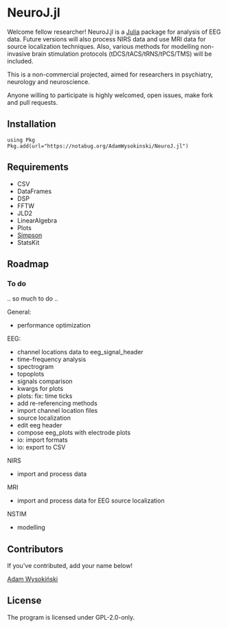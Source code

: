 # NeuroJ.jl

Welcome fellow researcher! NeuroJ.jl is a [Julia](https://julialang.org) package for analysis of EEG data. Future versions will also process NIRS data and use MRI data for source localization techniques. Also, various methods for modelling non-invasive brain stimulation protocols (tDCS/tACS/tRNS/tPCS/TMS) will be included.

This is a non-commercial projected, aimed for researchers in psychiatry, neurology and neuroscience.

Anyone willing to participate is highly welcomed, open issues, make fork and pull requests.

## Installation

```
using Pkg
Pkg.add(url="https://notabug.org/AdamWysokinski/NeuroJ.jl")
```

## Requirements

- CSV
- DataFrames
- DSP
- FFTW
- JLD2
- LinearAlgebra
- Plots
- [Simpson](https://notabug.org/AdamWysokinski/Simpson.jl)
- StatsKit

## Roadmap

### To do

.. so much to do ..

General:
- performance optimization

EEG:
- channel locations data to eeg_signal_header
- time-frequency analysis
- spectrogram
- topoplots
- signals comparison
- kwargs for plots
- plots: fix: time ticks
- add re-referencing methods
- import channel location files
- source localization
- edit eeg header
- compose eeg_plots with electrode plots
- io: import formats
- io: export to CSV

NIRS
- import and process data

MRI
- import and process data for EEG source localization

NSTIM
- modelling

## Contributors

If you've contributed, add your name below!

[Adam Wysokiński](adam.wysokinski@umed.lodz.pl)

## License

The program is licensed under GPL-2.0-only.
